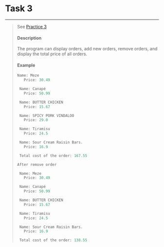 # Task 3
-----------------
> See [Practice 3](./practice_tasks/p3/main.dart)
>
> #### Description
> The program can display orders, add new orders, remove orders, and display the total price of all orders.
>
> #### Example
> ```dart
> Name: Meze
>    Price: 30.49
>
>  Name: Canapé
>    Price: 50.99
>
>  Name: BUTTER CHICKEN
>    Price: 15.67
>
>  Name: SPICY PORK VINDALOO
>    Price: 29.0
>
>  Name: Tiramisu
>    Price: 24.5
>
>  Name: Sour Cream Raisin Bars.
>    Price: 16.9
>
>  Total cost of the order: 167.55
>
> After remove order
>
>  Name: Meze
>    Price: 30.49
>
>  Name: Canapé
>    Price: 50.99
>
>  Name: BUTTER CHICKEN
>    Price: 15.67
>
>  Name: Tiramisu
>    Price: 24.5
>
>  Name: Sour Cream Raisin Bars.
>    Price: 16.9
>
>  Total cost of the order: 138.55
> ```
>
